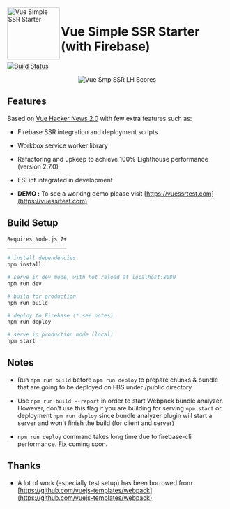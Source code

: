 <img align="left" width="120" height="120" src="https://github.com/kemalcany/vue-ssr-starter/blob/master/public/github/Github.png?raw=true" alt="Vue Simple SSR Starter"/>

# Vue Simple SSR Starter (with Firebase)

[![Build Status](https://travis-ci.org/kemalcany/vue-simple-ssr.svg?branch=master)](https://travis-ci.org/kemalcany/vue-simple-ssr)

<p align="center">
  <img src="https://github.com/kemalcany/vue-ssr-starter/blob/master/public/github/LightHouseReport-04.01.2018.jpg?raw=true" alt="Vue Smp SSR LH Scores"/>
</p>

## Features

Based on [Vue Hacker News 2.0](https://github.com/vuejs/vue-hackernews-2.0) with few extra features such as:

- Firebase SSR integration and deployment scripts

- Workbox service worker library

- Refactoring and upkeep to achieve 100% Lighthouse performance (version 2.7.0)

- ESLint integrated in development

- **DEMO :** To see a working demo please visit [https://vuessrtest.com](https://vuessrtest.com)

## Build Setup

``` bash
Requires Node.js 7+
___________________

# install dependencies
npm install

# serve in dev mode, with hot reload at localhost:8080
npm run dev

# build for production
npm run build

# deploy to Firebase (* see notes)
npm run deploy

# serve in production mode (local)
npm start
```

## Notes

- Run `npm run build` before `npm run deploy` to prepare chunks & bundle that are going to be deployed on FBS under /public directory

- Use `npm run build --report` in order to start Webpack bundle analyzer. However, don't use this flag if you are building for serving `npm start` or deployment `npm run deploy` since bundle analyzer plugin will start a server and won't finish the build (for client and server)

- `npm run deploy` command takes long time due to firebase-cli performance. [Fix](https://github.com/firebase/firebase-tools/pull/578) coming soon.

## Thanks

- A lot of work (especially test setup) has been borrowed from [https://github.com/vuejs-templates/webpack](https://github.com/vuejs-templates/webpack)
